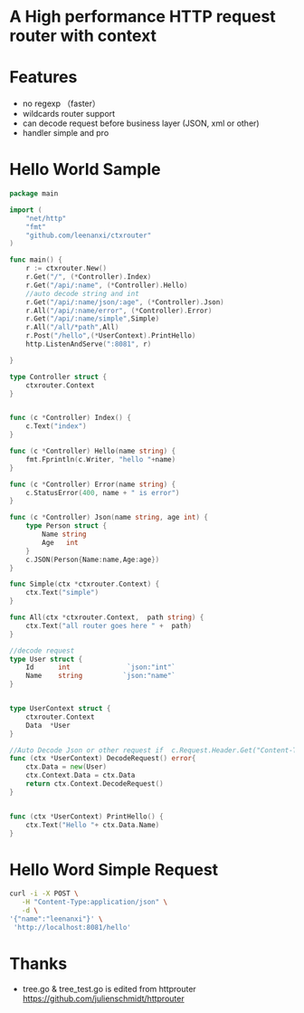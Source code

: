 # A High performance HTTP request router with context


# Features

* no regexp （faster）
* wildcards router support
* can decode request before business layer (JSON, xml or other)
* handler simple and pro

# Hello World Sample

```go
package main

import (
	"net/http"
	"fmt"
	"github.com/leenanxi/ctxrouter"
)

func main() {
	r := ctxrouter.New()
	r.Get("/", (*Controller).Index)
	r.Get("/api/:name", (*Controller).Hello)
	//auto decode string and int
	r.Get("/api/:name/json/:age", (*Controller).Json)
	r.All("/api/:name/error", (*Controller).Error)
	r.Get("/api/:name/simple",Simple)
	r.All("/all/*path",All)
	r.Post("/hello",(*UserContext).PrintHello)
	http.ListenAndServe(":8081", r)

}

type Controller struct {
	ctxrouter.Context
}


func (c *Controller) Index() {
	c.Text("index")
}

func (c *Controller) Hello(name string) {
	fmt.Fprintln(c.Writer, "hello "+name)
}

func (c *Controller) Error(name string) {
	c.StatusError(400, name + " is error")
}

func (c *Controller) Json(name string, age int) {
	type Person struct {
		Name string
		Age   int
	}
	c.JSON(Person{Name:name,Age:age})
}

func Simple(ctx *ctxrouter.Context) {
	ctx.Text("simple")
}

func All(ctx *ctxrouter.Context,  path string) {
	ctx.Text("all router goes here " +  path)
}

//decode request
type User struct {
	Id      int              `json:"int"`
	Name    string          `json:"name"`
}


type UserContext struct {
	ctxrouter.Context
	Data  *User
}

//Auto Decode Json or other request if  c.Request.Header.Get("Content-Type") contains json
func (ctx *UserContext) DecodeRequest() error{
	ctx.Data = new(User)
	ctx.Context.Data = ctx.Data
	return ctx.Context.DecodeRequest()
}


func (ctx *UserContext) PrintHello() {
	ctx.Text("Hello "+ ctx.Data.Name)
}

```

# Hello Word Simple Request

```bash
curl -i -X POST \
   -H "Content-Type:application/json" \
   -d \
'{"name":"leenanxi"}' \
 'http://localhost:8081/hello'
```


# Thanks 

* tree.go & tree_test.go is edited from httprouter https://github.com/julienschmidt/httprouter
